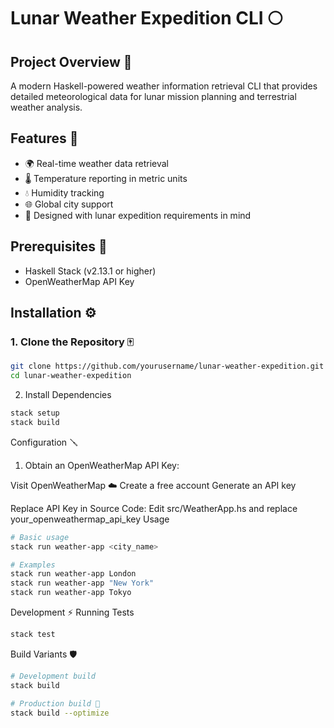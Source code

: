 # Lunar Weather Expedition CLI 🌕

## Project Overview 🔭

A modern Haskell-powered weather information retrieval CLI that provides detailed meteorological data for lunar mission planning and terrestrial weather analysis.

## Features 👾

- 🌍 Real-time weather data retrieval
- 🌡️ Temperature reporting in metric units
- 💧 Humidity tracking
- 🌐 Global city support
- 🚀 Designed with lunar expedition requirements in mind

## Prerequisites 🐧

- Haskell Stack (v2.13.1 or higher)
- OpenWeatherMap API Key

## Installation ⚙️

### 1. Clone the Repository 🀄️
```bash
git clone https://github.com/yourusername/lunar-weather-expedition.git
cd lunar-weather-expedition
```
2. Install Dependencies
```bash
stack setup
stack build
```
Configuration 🪛

1. Obtain an OpenWeatherMap API Key:

Visit OpenWeatherMap ☁️
Create a free account
Generate an API key

Replace API Key in Source Code:
Edit src/WeatherApp.hs and replace your_openweathermap_api_key
Usage

```bash
# Basic usage
stack run weather-app <city_name>

# Examples
stack run weather-app London
stack run weather-app "New York"
stack run weather-app Tokyo
```
Development ⚡
Running Tests
```bash
stack test
```
Build Variants 🛡️
```bash
# Development build
stack build

# Production build 🔰
stack build --optimize
```
